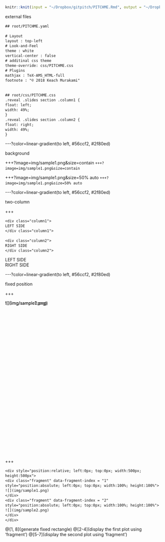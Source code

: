 
```r
knitr::knit(input = "~/Dropbox/gitpitch/PITCHME.Rmd", output = "~/Dropbox/gitpitch/PITCHME.md")
```

external files

```
## root/PITCHME.yaml

# Layout
layout : top-left
# Look-and-Feel
theme : white
vertical-center : false
# additinal css theme
theme-override: css/PITCHME.css
# Plugins
mathjax : TeX-AMS_HTML-full
footnote : "© 2018 Keach Murakami"


## root/css/PITCHME.css
.reveal .slides section .column1 {
float: left;
width: 49%;
}
.reveal .slides section .column2 {
float: right;
width: 49%;
}
```

---?color=linear-gradient(to left, #56ccf2, #2f80ed)
<!-- .slide: class="center" -->

background

+++?image=img/sample1.png&size=contain
`+++?image=img/sample1.png&size=contain`

+++?image=img/sample1.png&size=50% auto
`+++?image=img/sample1.png&size=50% auto`





---?color=linear-gradient(to left, #56ccf2, #2f80ed)
<!-- .slide: class="center" -->

two-column

+++

```
<div class="column1">
LEFT SIDE
</div class="column1">

<div class="column2">
RIGHT SIDE
</div class="column2">
```

<div class="column1">
LEFT SIDE
</div class="column1">

<div class="column2">
RIGHT SIDE
</div class="column2">


---?color=linear-gradient(to left, #56ccf2, #2f80ed)
<!-- .slide: class="center" -->

fixed position

+++

<div style="position:relative; left:0px; top:0px; width:500px; height:500px">
<div class="fragment" data-fragment-index = "1" style="position:absolute; left:0px; top:0px; width:100%; height:100%">
![](img/sample1.png)
</div>
<div class="fragment" data-fragment-index = "2" style="position:absolute; left:0px; top:0px; width:100%; height:100%">
![](img/sample2.png)
</div>
</div>

+++

```
<div style="position:relative; left:0px; top:0px; width:500px; height:500px">
<div class="fragment" data-fragment-index = "1" style="position:absolute; left:0px; top:0px; width:100%; height:100%">
![](img/sample1.png)
</div>
<div class="fragment" data-fragment-index = "2" style="position:absolute; left:0px; top:0px; width:100%; height:100%">
![](img/sample2.png)
</div>
</div>
```

@[1, 8](generate fixed rectangle)
@[2-4](display the first plot using ‘fragment’)
@[5-7](display the second plot using ‘fragment’)
